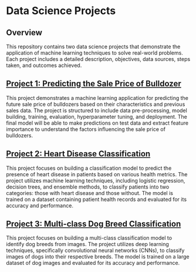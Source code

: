 # Data Science Projects

## Overview
This repository contains two data science projects that demonstrate the application of machine learning techniques to solve real-world problems. Each project includes a detailed description, objectives, data sources, steps taken, and outcomes achieved.

## [Project 1: Predicting the Sale Price of Bulldozer](1_Predicting_Sale_Price_of_Bulldozers/README.md)
This project demonstrates a machine learning application for predicting the future sale price of bulldozers based on their characteristics and previous sales data. The project is structured to include data pre-processing, model building, training, evaluation, hyperparameter tuning, and deployment. The final model will be able to make predictions on test data and extract feature importance to understand the factors influencing the sale price of bulldozers.

## [Project 2: Heart Disease Classification](2_Heart_Disease_Classification/README.md)
This project focuses on building a classification model to predict the presence of heart disease in patients based on various health metrics. The project utilizes machine learning techniques, including logistic regression, decision trees, and ensemble methods, to classify patients into two categories: those with heart disease and those without. The model is trained on a dataset containing patient health records and evaluated for its accuracy and performance.

## [Project 3: Multi-class Dog Breed Classification](3_Multiclass_Dog_Breed_Classification/README.md)
This project focuses on building a multi-class classification model to identify dog breeds from images. The project utilizes deep learning techniques, specifically convolutional neural networks (CNNs), to classify images of dogs into their respective breeds. The model is trained on a large dataset of dog images and evaluated for its accuracy and performance.